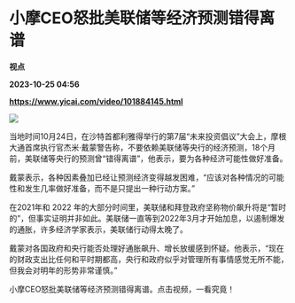 # 小摩CEO怒批美联储等经济预测错得离谱
**视点**

**2023-10-25 04:56**

**https://www.yicai.com/video/101884145.html**

![](http://imgcdn.yicai.com/vms-new/2023/10/0fcde80a-17c4-47a3-80e6-02e83646e0d2.png) 

当地时间10月24日，在沙特首都利雅得举行的第7届“未来投资倡议”大会上，摩根大通首席执行官杰米·戴蒙警告称，不要依赖美联储等央行的经济预测，18个月前，美联储等央行的预测曾“错得离谱”，他表示，要为各种经济可能性做好准备。

戴蒙表示，各种因素叠加已经让预测经济变得越发困难，“应该对各种情况的可能性和发生几率做好准备，而不是只提出一种行动方案。”

在2021年和 2022 年的大部分时间里，美联储和拜登政府坚称物价飙升将是“暂时的”，但事实证明并非如此。美联储一直等到2022年3月才开始加息，以遏制爆发的通胀，许多经济学家表示，美联储行动得太晚了。

戴蒙对各国政府和央行能否处理好通胀飙升、增长放缓感到怀疑。他表示，“现在的财政支出比任何和平时期都高，央行和政府似乎对管理所有事情感觉无所不能，但我会对明年的形势非常谨慎。”

小摩CEO怒批美联储等经济预测错得离谱。点击视频，一看究竟！